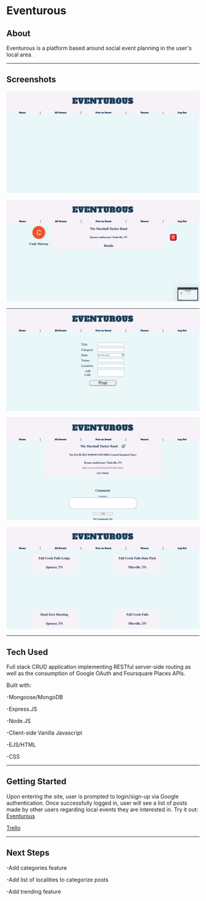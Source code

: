 # Eventurous

## About

Eventurous is a platform based around social event planning in the user's local area. 

---

## Screenshots

![home page](public/images/screenshots/home-page.png)

![home page 2](public/images/screenshots/home-page-2.png)

![post event](public/images/screenshots/post-event.png)

![show event](public/images/screenshots/show-event.png)

![venues](public/images/screenshots/venues.png)

---

## Tech Used

Full stack CRUD application implementing RESTful server-side routing as well as the consumption of Google OAuth and Foursquare Places APIs.

Built with:

-Mongoose/MongoDB

-Express.JS

-Node.JS

-Client-side Vanilla Javascript

-EJS/HTML

-CSS

---

## Getting Started

Upon entering the site, user is prompted to login/sign-up via Google authentication. Once successfully logged in, user will see a list of posts made by other users regarding local events they are interested in. Try it out: [Eventurous](https://eventurous-night-out.herokuapp.com/)

[Trello](https://trello.com/b/rzqfyvkn/eventurous)

---

## Next Steps

-Add categories feature 

-Add list of localities to categorize posts

-Add trending feature